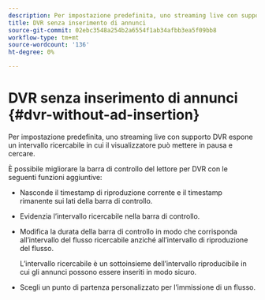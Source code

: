 ```yaml
---
description: Per impostazione predefinita, uno streaming live con supporto DVR espone un intervallo ricercabile in cui il visualizzatore può mettere in pausa e cercare.
title: DVR senza inserimento di annunci
source-git-commit: 02ebc3548a254b2a6554f1ab34afbb3ea5f09bb8
workflow-type: tm+mt
source-wordcount: '136'
ht-degree: 0%

---
```


# DVR senza inserimento di annunci {#dvr-without-ad-insertion}

Per impostazione predefinita, uno streaming live con supporto DVR espone un intervallo ricercabile in cui il visualizzatore può mettere in pausa e cercare.

È possibile migliorare la barra di controllo del lettore per DVR con le seguenti funzioni aggiuntive:

* Nasconde il timestamp di riproduzione corrente e il timestamp rimanente sui lati della barra di controllo.
* Evidenzia l’intervallo ricercabile nella barra di controllo.
* Modifica la durata della barra di controllo in modo che corrisponda all’intervallo del flusso ricercabile anziché all’intervallo di riproduzione del flusso.

  L’intervallo ricercabile è un sottoinsieme dell’intervallo riproducibile in cui gli annunci possono essere inseriti in modo sicuro.
* Scegli un punto di partenza personalizzato per l’immissione di un flusso.
